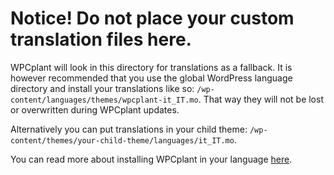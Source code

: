 # Notice! Do not place your custom translation files here.

WPCplant will look in this directory for translations as a fallback. It is however recommended that you use the global WordPress language directory and install your translations like so: `/wp-content/languages/themes/wpcplant-it_IT.mo`. That way they will not be lost or overwritten during WPCplant updates.

Alternatively you can put translations in your child theme: `/wp-content/themes/your-child-theme/languages/it_IT.mo`.

You can read more about installing WPCplant in your language [here](http://docs.woocommerce.com/document/installing-wpcplant-in-your-language/).
